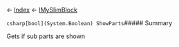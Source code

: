 ← [Index](Api-Index) ← [IMySlimBlock](VRage.Game.ModAPI.Ingame.IMySlimBlock)

```csharp[bool](System.Boolean) ShowParts```##### Summary

Gets if sub parts are shown

